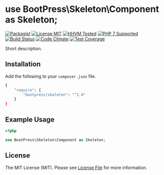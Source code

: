 # use BootPress\Skeleton\Component as Skeleton;

[![Packagist][badge-version]][link-packagist]
[![License MIT][badge-license]](LICENSE.md)
[![HHVM Tested][badge-hhvm]][link-travis]
[![PHP 7 Supported][badge-php]][link-travis]
[![Build Status][badge-travis]][link-travis]
[![Code Climate][badge-code-climate]][link-code-climate]
[![Test Coverage][badge-coverage]][link-coverage]

Short description.

## Installation

Add the following to your ``composer.json`` file.

``` bash
{
    "require": {
        "bootpress/skeleton": "^1.0"
    }
}
```

## Example Usage

```php
<?php

use BootPress\Skeleton\Component as Skeleton;


```

## License

The MIT License (MIT). Please see [License File](LICENSE.md) for more information.

[badge-version]: https://img.shields.io/packagist/v/bootpress/skeleton.svg?style=flat-square&label=Packagist
[badge-license]: https://img.shields.io/badge/License-MIT-blue.svg?style=flat-square
[badge-hhvm]: https://img.shields.io/badge/HHVM-Tested-8892bf.svg?style=flat-square
[badge-php]: https://img.shields.io/badge/PHP%207-Supported-8892bf.svg?style=flat-square
[badge-travis]: https://img.shields.io/travis/Kylob/Skeleton/master.svg?style=flat-square
[badge-code-climate]: https://img.shields.io/codeclimate/github/Kylob/Skeleton.svg?style=flat-square
[badge-coverage]: https://img.shields.io/codeclimate/coverage/github/Kylob/Skeleton.svg?style=flat-square

[link-packagist]: https://packagist.org/packages/bootpress/skeleton
[link-travis]: https://travis-ci.org/Kylob/Skeleton
[link-code-climate]: https://codeclimate.com/github/Kylob/Skeleton
[link-coverage]: https://codeclimate.com/github/Kylob/Skeleton/coverage

